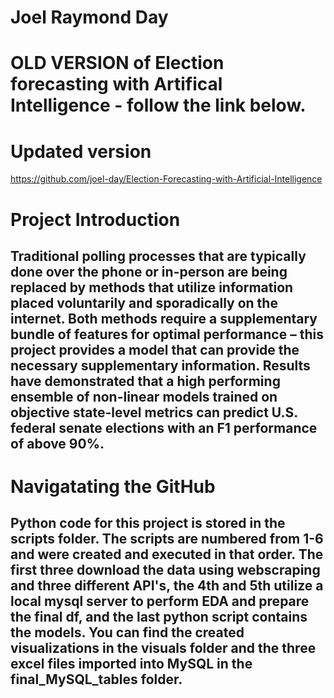 # Joel Raymond Day
# OLD VERSION of Election forecasting with Artifical Intelligence - follow the link below. 

# Updated version
https://github.com/joel-day/Election-Forecasting-with-Artificial-Intelligence

# Project Introduction
## Traditional polling processes that are typically done over the phone or in-person are being replaced by methods that utilize information placed voluntarily and sporadically on the internet. Both methods require a supplementary bundle of features for optimal performance – this project provides a model that can provide the necessary supplementary information. Results have demonstrated that a high performing ensemble of non-linear models trained on objective state-level metrics can predict U.S. federal senate elections with an F1 performance of above 90%. 
# Navigatating the GitHub
## Python code for this project is stored in the scripts folder. The scripts are numbered from 1-6 and were created and executed in that order. The first three download the data using webscraping and three different API's, the 4th and 5th utilize a local mysql server to perform EDA and prepare the final df, and the last python script contains the models. You can find the created visualizations in the visuals folder and the three excel files imported into MySQL in the final_MySQL_tables folder.

